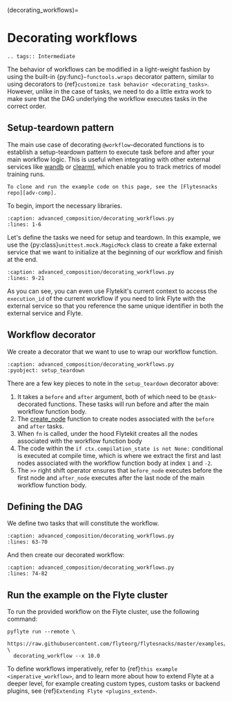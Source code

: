 (decorating_workflows)=

# Decorating workflows

```{eval-rst}
.. tags:: Intermediate
```

The behavior of workflows can be modified in a light-weight fashion by using the built-in {py:func}`~functools.wraps`
decorator pattern, similar to using decorators to
{ref}`customize task behavior <decorating_tasks>`. However, unlike in the case of
tasks, we need to do a little extra work to make sure that the DAG underlying the workflow executes tasks in the correct order.

## Setup-teardown pattern

The main use case of decorating `@workflow`-decorated functions is to establish a setup-teardown pattern to execute task
before and after your main workflow logic. This is useful when integrating with other external services
like [wandb](https://wandb.ai/site) or [clearml](https://clear.ml/), which enable you to track metrics of model training runs.

```{note}
To clone and run the example code on this page, see the [Flytesnacks repo][adv-comp].
```

To begin, import the necessary libraries.

```{rli} https://raw.githubusercontent.com/flyteorg/flytesnacks/master/examples/advanced_composition/advanced_composition/decorating_workflows.py
:caption: advanced_composition/decorating_workflows.py
:lines: 1-6
```

Let's define the tasks we need for setup and teardown. In this example, we use the
{py:class}`unittest.mock.MagicMock` class to create a fake external service that we want to initialize at the
beginning of our workflow and finish at the end.

```{rli} https://raw.githubusercontent.com/flyteorg/flytesnacks/master/examples/advanced_composition/advanced_composition/decorating_workflows.py
:caption: advanced_composition/decorating_workflows.py
:lines: 9-21
```

As you can see, you can even use Flytekit's current context to access the `execution_id` of the current workflow
if you need to link Flyte with the external service so that you reference the same unique identifier in both the
external service and Flyte.

## Workflow decorator

We create a decorator that we want to use to wrap our workflow function.

```{rli} https://raw.githubusercontent.com/flyteorg/flytesnacks/master/examples/advanced_composition/advanced_composition/decorating_workflows.py
:caption: advanced_composition/decorating_workflows.py
:pyobject: setup_teardown
```

There are a few key pieces to note in the `setup_teardown` decorator above:

1. It takes a `before` and `after` argument, both of which need to be `@task`-decorated functions. These
   tasks will run before and after the main workflow function body.
2. The [create_node](https://github.com/flyteorg/flytekit/blob/9e156bb0cf3d1441c7d1727729e8f9b4bbc3f168/flytekit/core/node_creation.py#L18) function
   to create nodes associated with the `before` and `after` tasks.
3. When `fn` is called, under the hood Flytekit creates all the nodes associated with the workflow function body
4. The code within the `if ctx.compilation_state is not None:` conditional is executed at compile time, which
   is where we extract the first and last nodes associated with the workflow function body at index `1` and `-2`.
5. The `>>` right shift operator ensures that `before_node` executes before the
   first node and `after_node` executes after the last node of the main workflow function body.

## Defining the DAG

We define two tasks that will constitute the workflow.

```{rli} https://raw.githubusercontent.com/flyteorg/flytesnacks/master/examples/advanced_composition/advanced_composition/decorating_workflows.py
:caption: advanced_composition/decorating_workflows.py
:lines: 63-70
```

And then create our decorated workflow:

```{rli} https://raw.githubusercontent.com/flyteorg/flytesnacks/master/examples/advanced_composition/advanced_composition/decorating_workflows.py
:caption: advanced_composition/decorating_workflows.py
:lines: 74-82
```

## Run the example on the Flyte cluster

To run the provided workflow on the Flyte cluster, use the following command:

```
pyflyte run --remote \
  https://raw.githubusercontent.com/flyteorg/flytesnacks/master/examples/advanced_composition/advanced_composition/decorating_workflows.py \
  decorating_workflow --x 10.0
```

To define workflows imperatively, refer to {ref}`this example <imperative_workflow>`,
and to learn more about how to extend Flyte at a deeper level, for example creating custom types, custom tasks or
backend plugins, see {ref}`Extending Flyte <plugins_extend>`.

[adv-comp]: https://github.com/flyteorg/flytesnacks/tree/master/examples/advanced_composition/advanced_composition
